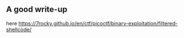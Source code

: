 ## A good write-up
here https://7rocky.github.io/en/ctf/picoctf/binary-exploitation/filtered-shellcode/
